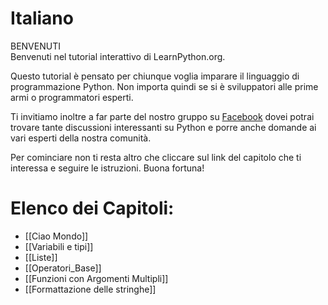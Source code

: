 # Italiano

BENVENUTI<br/>
Benvenuti nel tutorial interattivo di LearnPython.org.

Questo tutorial è pensato per chiunque voglia imparare il linguaggio di programmazione Python. Non importa quindi se si è sviluppatori alle prime armi o programmatori esperti.

Ti invitiamo inoltre a far parte del nostro gruppo su <a href="http://www.facebook.com/groups/180708015327157/">Facebook</a> dovei potrai trovare tante discussioni interessanti su Python e porre anche domande ai vari esperti della nostra comunità.

Per cominciare non ti resta altro che cliccare sul link del capitolo che ti interessa e seguire le istruzioni. Buona fortuna! 

**Elenco dei Capitoli:**
=========================

- [[Ciao Mondo]] 
- [[Variabili e tipi]]
- [[Liste]]
- [[Operatori_Base]]
- [[Funzioni con Argomenti Multipli]]
- [[Formattazione delle stringhe]]
